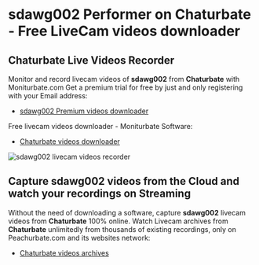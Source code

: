 # sdawg002 Performer on Chaturbate - Free LiveCam videos downloader

## Chaturbate Live Videos Recorder

Monitor and record livecam videos of **sdawg002** from **Chaturbate** with Moniturbate.com
Get a premium trial for free by just and only registering with your Email address:
* [sdawg002 Premium videos downloader](https://moniturbate.com/request-demo-licence-key.html)

Free livecam videos downloader - Moniturbate Software:
* [Chaturbate videos downloader](https://moniturbate.com/moniturbate-download-software.html)

![sdawg002 livecam videos recorder](https://peachurnet.com/templates/moniturbate-software.png)


## Capture sdawg002 videos from the Cloud and watch your recordings on Streaming

Without the need of downloading a software, capture **sdawg002** livecam videos from **Chaturbate** 100% online.
Watch Livecam archives from **Chaturbate** unlimitedly from thousands of existing recordings, only on Peachurbate.com and its websites network:
* [Chaturbate videos archives](https://peachurnet.com/)